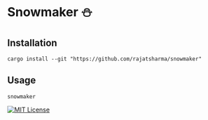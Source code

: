 # Snowmaker ⛄️

## Installation

```shell
cargo install --git "https://github.com/rajatsharma/snowmaker"
```

## Usage


```shell
snowmaker
```

[![MIT License](https://img.shields.io/badge/license-MIT-black.svg?style=flat-square)](/LICENSE)
